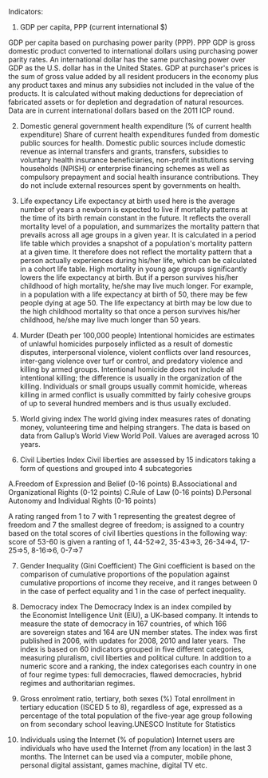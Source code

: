 
Indicators: 

1. GDP per capita, PPP (current international $)

GDP per capita based on purchasing power parity (PPP). PPP GDP is gross domestic product converted to international dollars using purchasing power parity rates. An international dollar has the same purchasing power over GDP as the U.S. dollar has in the United States. GDP at purchaser's prices is the sum of gross value added by all resident producers in the economy plus any product taxes and minus any subsidies not included in the value of the products. It is calculated without making deductions for depreciation of fabricated assets or for depletion and degradation of natural resources. Data are in current international dollars based on the 2011 ICP round.

2. Domestic general government health expenditure (% of current health expenditure)
Share of current health expenditures funded from domestic public sources for health. Domestic public sources include domestic revenue as internal transfers and grants, transfers, subsidies to voluntary health insurance beneficiaries, non-profit institutions serving households (NPISH) or enterprise financing schemes as well as compulsory prepayment and social health insurance contributions. They do not include external resources spent by governments on health.

3. Life expectancy
Life expectancy at birth used here is the average number of years a newborn is expected to live if mortality patterns at the time of its birth remain constant in the future. It reflects the overall mortality level of a population, and summarizes the mortality pattern that prevails across all age groups in a given year. It is calculated in a period life table which provides a snapshot of a population's mortality pattern at a given time. It therefore does not reflect the mortality pattern that a person actually experiences during his/her life, which can be calculated in a cohort life table. High mortality in young age groups significantly lowers the life expectancy at birth. But if a person survives his/her childhood of high mortality, he/she may live much longer. For example, in a population with a life expectancy at birth of 50, there may be few people dying at age 50. The life expectancy at birth may be low due to the high childhood mortality so that once a person survives his/her childhood, he/she may live much longer than 50 years.

4. Murder (Death per 100,000 people)
Intentional homicides are estimates of unlawful homicides purposely inflicted as a result of domestic disputes, interpersonal violence, violent conflicts over land resources, inter-gang violence over turf or control, and predatory violence and killing by armed groups. Intentional homicide does not include all intentional killing; the difference is usually in the organization of the killing. Individuals or small groups usually commit homicide, whereas killing in armed conflict is usually committed by fairly cohesive groups of up to several hundred members and is thus usually excluded.

5. World giving index 
The world giving index measures rates of donating money, volunteering time and helping strangers. The data is based on data from Gallup’s World View World Poll.
Values are averaged across 10 years.


6. Civil Liberties Index
Civil liberties are assessed by 15 indicators taking a form of questions and grouped into 4 subcategories 

A.Freedom of Expression and Belief (0-16 points) 
B.Associational and Organizational Rights (0-12 points)
C.Rule of Law (0-16 points) 
D.Personal Autonomy and Individual Rights (0-16 points) 

A rating ranged from 1 to 7 with 1 representing the greatest degree of freedom and 7 the smallest degree of freedom; is assigned to a country based on the total scores of civil liberties questions in the following way: 
score of 53-60 is given a ranting of 1,
44-52=>2, 
35-43=>3, 
26-34=>4, 
17-25=>5, 
8-16=>6,
0-7=>7 

7. Gender Inequality (Gini Coefficient)
The Gini coefficient is based on the comparison of cumulative proportions of the population against cumulative proportions of income they receive, and it ranges between 0 in the case of perfect equality and 1 in the case of perfect inequality.

8. Democracy index
The Democracy Index is an index compiled by the Economist Intelligence Unit (EIU), a UK-based company. It intends to measure the state of democracy in 167 countries, of which 166 are sovereign states and 164 are UN member states.
The index was first published in 2006, with updates for 2008, 2010 and later years. 
The index is based on 60 indicators grouped in five different categories, measuring pluralism, civil liberties and political culture. In addition to a numeric score and a ranking, the index categorises each country in one of four regime types: full democracies, flawed democracies, hybrid regimes and authoritarian regimes.

9. Gross enrolment ratio, tertiary, both sexes (%) 
Total enrollment in tertiary education (ISCED 5 to 8), regardless of age, expressed as a percentage of the total population of the five-year age group following on from secondary school leaving.UNESCO Institute for Statistics

10. Individuals using the Internet (% of population)
Internet users are individuals who have used the Internet (from any location) in the last 3 months. The Internet can be used via a computer, mobile phone, personal digital assistant, games machine, digital TV etc.